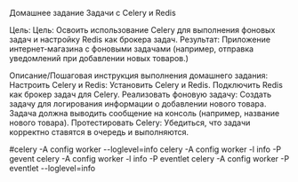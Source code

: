 Домашнее задание
Задачи с Celery и Redis

Цель:
Цель:
Освоить использование Celery для выполнения фоновых задач и настройку Redis как брокера задач.
Результат:
Приложение интернет-магазина с фоновыми задачами (например, отправка уведомлений при добавлении новых товаров.)


Описание/Пошаговая инструкция выполнения домашнего задания:
Настроить Celery и Redis:
Установить Celery и Redis.
Подключить Redis как брокер задач для Celery.
Реализовать фоновую задачу:
Создать задачу для логирования информации о добавлении нового товара.
Задача должна выводить сообщение на консоль (например, название нового товара).
Протестировать Celery:
Убедиться, что задачи корректно ставятся в очередь и выполняются.

#celery -A config worker --loglevel=info
celery -A config worker -l info -P gevent
celery -A config worker -l info -P eventlet
celery -A config worker -P eventlet --loglevel=info
